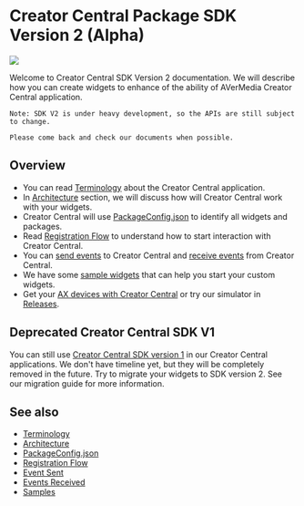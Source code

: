 # Creator Central Package SDK Version 2 (Alpha)
![](https://img.shields.io/github/v/release/AVerMedia-Technologies-Inc/CreatorCentralSDK?include_prereleases)

Welcome to Creator Central SDK Version 2 documentation. We will describe how you can create widgets to enhance of the ability of AVerMedia Creator Central application.

```
Note: SDK V2 is under heavy development, so the APIs are still subject to change.

Please come back and check our documents when possible.
```

## Overview
- You can read [Terminology](https://github.com/AVerMedia-Technologies-Inc/CreatorCentralSDK/wiki/Terminology) about the Creator Central application.
- In [Architecture](https://github.com/AVerMedia-Technologies-Inc/CreatorCentralSDK/wiki/Architecture) section, we will discuss how will Creator Central work with your widgets.
- Creator Central will use [PackageConfig.json](https://github.com/AVerMedia-Technologies-Inc/CreatorCentralSDK/wiki/Package-Configuration) to identify all widgets and packages.
- Read [Registration Flow](https://github.com/AVerMedia-Technologies-Inc/CreatorCentralSDK/wiki/Registration-Flow) to understand how to start interaction with Creator Central.
- You can [send events](https://github.com/AVerMedia-Technologies-Inc/CreatorCentralSDK/wiki/Send-Events-To-Creator-Central) to Creator Central and [receive events](https://github.com/AVerMedia-Technologies-Inc/CreatorCentralSDK/wiki/Receive-Events-from-Creator-Central) from Creator Central.
- We have some [sample widgets](https://github.com/AVerMedia-Technologies-Inc/CreatorCentralSDK/wiki/Samples) that can help you start your custom widgets.
- Get your [AX devices with Creator Central](https://www.avermedia.com/gaming/creatorcentral) or try our simulator in [Releases](https://github.com/AVerMedia-Technologies-Inc/CreatorCentralSDK/releases).

## Deprecated Creator Central SDK V1
You can still use [Creator Central SDK version 1](v1/README.md) in our Creator Central applications.
We don't have timeline yet, but they will be completely removed in the future.
Try to migrate your widgets to SDK version 2. See our migration guide for more information.

## See also
- [Terminology](Terminology.md)
- [Architecture](Architecture.md)
- [PackageConfig.json](PackageConfiguration.md)
- [Registration Flow](RegistrationFlow.md)
- [Event Sent](EventsSent.md)
- [Events Received](EventsReceived.md)
- [Samples](Samples.md)